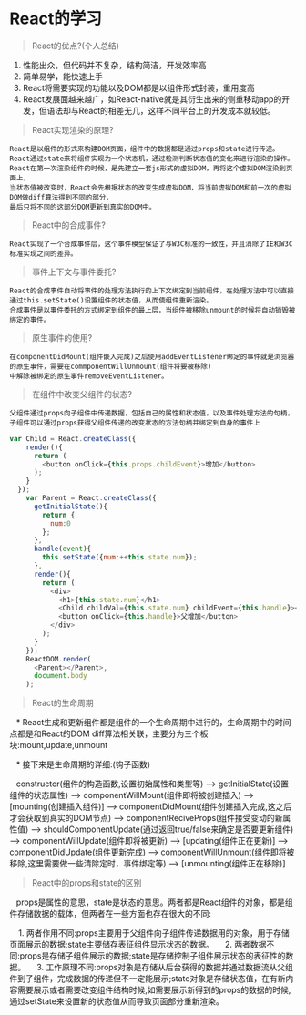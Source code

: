 # React的学习
> React的优点?(个人总结) 

  1. 性能出众，但代码并不复杂，结构简洁，开发效率高
  2. 简单易学，能快速上手
  3. React将需要实现的功能以及DOM都是以组件形式封装，重用度高
  4. React发展面越来越广，如React-native就是其衍生出来的侧重移动app的开发，但语法却与React的相差无几，这样不同平台上的开发成本就较低。
  
> React实现渲染的原理?

    React是以组件的形式来构建DOM页面，组件中的数据都是通过props和state进行传递。
    React通过state来将组件实现为一个状态机，通过检测判断状态值的变化来进行渲染的操作。
    React在第一次渲染组件的时候，是先建立一套js形式的虚拟DOM，再将这个虚拟DOM渲染到页面上，
    当状态值被改变时，React会先根据状态的改变生成虚拟DOM，将当前虚拟DOM和前一次的虚拟DOM做diff算法得到不同的部分，
    最后只将不同的这部分DOM更新到真实的DOM中。
    
> React中的合成事件?

    React实现了一个合成事件层，这个事件模型保证了与W3C标准的一致性，并且消除了IE和W3C标准实现之间的差异。
    
> 事件上下文与事件委托?

    React的合成事件自动将事件的处理方法执行的上下文绑定到当前组件，在处理方法中可以直接通过this.setState()设置组件的状态值，从而使组件重新渲染。
    合成事件是以事件委托的方式绑定到组件的最上层，当组件被移除unmount的时候将自动销毁被绑定的事件。
    
> 原生事件的使用?

    在componentDidMount(组件嵌入完成)之后使用addEventListener绑定的事件就是浏览器的原生事件，需要在commponentWillUnmount(组件将要被移除)
    中解除被绑定的原生事件removeEventListener。
   
> 在组件中改变父组件的状态?

    父组件通过props向子组件中传递数据，包括自己的属性和状态值，以及事件处理方法的句柄，
    子组件可以通过props获得父组件传递的改变状态的方法句柄并绑定到自身的事件上
```js
var Child = React.createClass({
    render(){
      return (
        <button onClick={this.props.childEvent}>增加</button>
      );
    }
  });
    var Parent = React.createClass({
      getInitialState(){
        return {
          num:0
        };
      },
      handle(event){
        this.setState({num:++this.state.num});
      },
      render(){
        return (
          <div>
            <h1>{this.state.num}</h1>
            <Child childVal={this.state.num} childEvent={this.handle}></Child>
            <button onClick={this.handle}>父增加</button>
          </div>
        );
      }
    });
    ReactDOM.render(
      <Parent></Parent>,
      document.body
    );
```
> React的生命周期
  
    * React生成和更新组件都是组件的一个生命周期中进行的，生命周期中的时间点都是和React的DOM diff算法相关联，主要分为三个板块:mount,update,unmount
    
    * 接下来是生命周期的详细:(钩子函数)
    
    constructor(组件的构造函数,设置初始属性和类型等) --> getInitialState(设置组件的状态属性) --> componentWillMount(组件即将被创建插入) --> [mounting(创建插入组件)] --> componentDidMount(组件创建插入完成,这之后才会获取到真实的DOM节点) --> componentReciveProps(组件接受变动的新属性值) --> shouldComponentUpdate(通过返回true/false来确定是否要更新组件) --> componentWillUpdate(组件即将被更新) --> [updating(组件正在更新)] --> componentDidUpdate(组件更新完成) --> componentWillUnmount(组件即将被移除,这里需要做一些清除定时，事件绑定等) --> [unmounting(组件正在移除)]
 
> React中的props和state的区别

    props是属性的意思，state是状态的意思。两者都是React组件的对象，都是组件存储数据的载体，但两者在一些方面也存在很大的不同:  
    
      1. 两者作用不同:props主要用于父组件向子组件传递数据用的对象，用于存储页面展示的数据;state主要储存表征组件显示状态的数据。 
      2. 两者数据不同:props是存储子组件展示的数据;state是存储控制子组件展示状态的表征性的数据。 
      3. 工作原理不同:props对象是存储从后台获得的数据并通过数据流从父组件到子组件，完成数据的传递但不一定能展示;state对象是存储状态值，在有新内容需要展示或者需要改变组件结构时候,如需要展示新得到的props的数据的时候,通过setState来设置新的状态值从而导致页面部分重新渲染。
    
